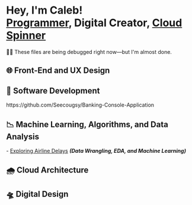 <h1>Hey, I'm Caleb! <br/><a href="">Programmer</a>, <a /">Digital Creator</a>, <a href="">Cloud Spinner</a></h1>

<p>👨‍🔧 These files are being debugged right now—but I'm almost done.</p>

<h2>🌐 Front-End and UX Design</h2>

<h2>💾 Software Development</h2>
https://github.com/Seecougsy/Banking-Console-Application
<h2>📉 Machine Learning, Algorithms, and Data Analysis</h2>
- <a href="https://github.com/Seecougsy/Data-Science-Project">Exploring Airline Delays</a> <b><i>(Data Wrangling, EDA, and Machine Learning)</b></i>


<h2>🌧️ Cloud Architecture</h2>

<h2>🛸 Digital Design</h2>
